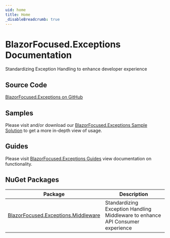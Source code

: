 ```yaml
---
uid: home
title: Home
_disableBreadcrumb: true
---
```


# BlazorFocused.Exceptions Documentation

Standardizing Exception Handling to enhance developer experience

## Source Code

[BlazorFocused.Exceptions on GitHub](https://github.com/BlazorFocused/Exceptions)

## Samples

Please visit and/or download our [BlazorFocused.Exceptions Sample Solution](https://github.com/BlazorFocused/Exceptions/tree/main/samples) to get a more in-depth view of usage.

## Guides

Please visit [BlazorFocused.Exceptions Guides](guides/index.md) view documentation on functionality.

## NuGet Packages

| Package                                                                                                    | Description                                                                    |
| ---------------------------------------------------------------------------------------------------------- | ------------------------------------------------------------------------------ |
| [BlazorFocused.Exceptions.Middleware](https://www.nuget.org/packages/BlazorFocused.Exceptions.Middleware/) | Standardizing Exception Handling Middleware to enhance API Consumer experience |
